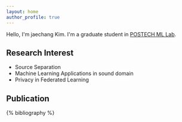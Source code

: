 ```yaml
---
layout: home
author_profile: true
---
```


Hello, I'm jaechang Kim. I'm a graduate student in [POSTECH ML Lab](http://ml.postech.ac.kr/).

## Research Interest

* Source Separation
* Machine Learning Applications in sound domain
* Privacy in Federated Learning

## Publication

{% bibliography %}
